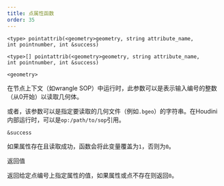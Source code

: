 ```yaml
---
title: 点属性函数
order: 35
---
```


`<type> pointattrib(<geometry>geometry, string attribute_name, int pointnumber, int &success)`

`<type>[] pointattrib(<geometry>geometry, string attribute_name, int pointnumber, int &success)`

`<geometry>`

在节点上下文（如wrangle SOP）中运行时，此参数可以是表示输入编号的整数（从0开始）以读取几何体。

或者，该参数可以是指定要读取的几何文件（例如`.bgeo`）的字符串。在Houdini内部运行时，可以是`op:/path/to/sop`引用。

`&success`

如果属性存在且读取成功，函数会将此变量覆盖为`1`，否则为`0`。

返回值

返回给定点编号上指定属性的值，如果属性或点不存在则返回`0`。